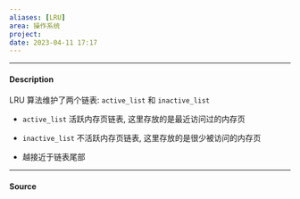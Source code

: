 ```yaml
---
aliases: [LRU]
area: 操作系统
project: 
date: 2023-04-11 17:17
---
```

---
#### Description
LRU 算法维护了两个链表: `active_list` 和 `inactive_list`
- `active_list` 活跃内存页链表, 这里存放的是最近访问过的内存页
- `inactive_list` 不活跃内存页链表, 这里存放的是很少被访问的内存页

- 越接近于链表尾部

---
#### Source

